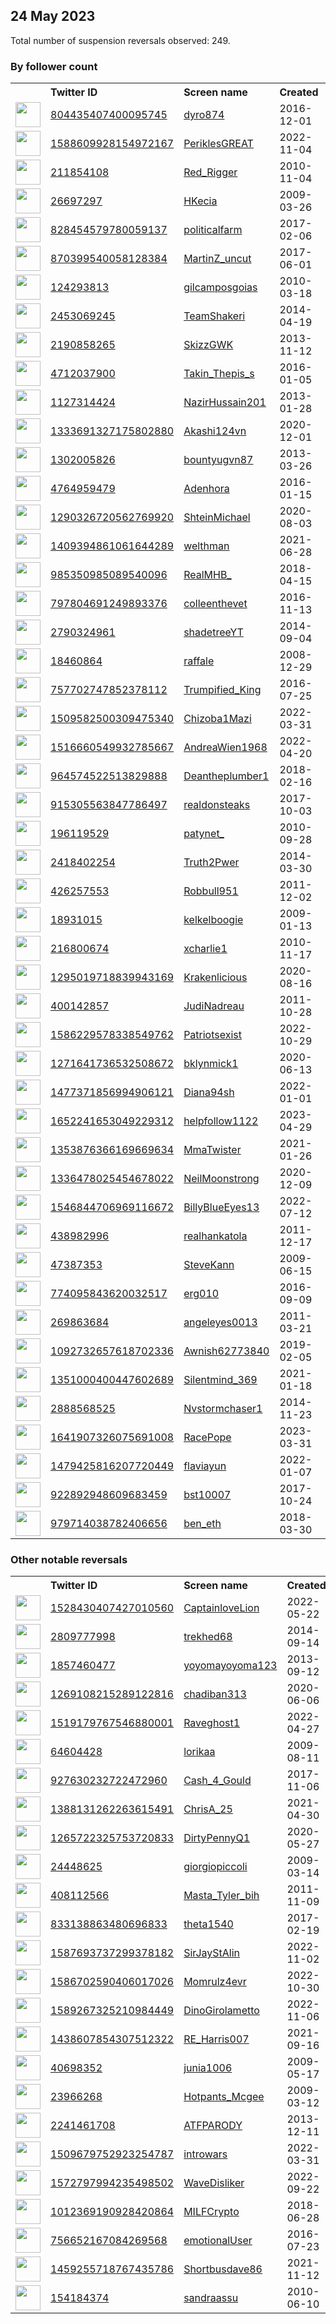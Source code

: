 
## 24 May 2023
Total number of suspension reversals observed: 249.

### By follower count
<table><tr><th></th><th align="left">Twitter ID</th><th align="left">Screen name</th>
<th align="left">Created</th><th align="left">Status</th><th align="left">Suspended</th><th align="left">Followers</th>
<tr><td><a href="https://pbs.twimg.com/profile_images/1343065097913196545/Ftq3_s1z_normal.jpg"><img src="https://pbs.twimg.com/profile_images/1343065097913196545/Ftq3_s1z_normal.jpg" width="40px" height="40px" align="center"/></a></td><td><a href="https://twitter.com/intent/user?user_id=804435407400095745">804435407400095745</a></td><td><a href="https://twitter.com/dyro874">dyro874</a></td><td>2016-12-01</td><td align="center"></td><td></td><td>33771</td></tr>
<tr><td><a href="https://pbs.twimg.com/profile_images/1603940857182298112/KbMDTYwG_normal.jpg"><img src="https://pbs.twimg.com/profile_images/1603940857182298112/KbMDTYwG_normal.jpg" width="40px" height="40px" align="center"/></a></td><td><a href="https://twitter.com/intent/user?user_id=1588609928154972167">1588609928154972167</a></td><td><a href="https://twitter.com/PeriklesGREAT">PeriklesGREAT</a></td><td>2022-11-04</td><td align="center"></td><td>2023-03-18</td><td>32919</td></tr>
<tr><td><a href="https://pbs.twimg.com/profile_images/1358918844308287490/x0VBfexj_normal.jpg"><img src="https://pbs.twimg.com/profile_images/1358918844308287490/x0VBfexj_normal.jpg" width="40px" height="40px" align="center"/></a></td><td><a href="https://twitter.com/intent/user?user_id=211854108">211854108</a></td><td><a href="https://twitter.com/Red_Rigger">Red_Rigger</a></td><td>2010-11-04</td><td align="center"></td><td>2022-02-13</td><td>21101</td></tr>
<tr><td><a href="https://pbs.twimg.com/profile_images/1666131046059098112/OoVybRrC_normal.jpg"><img src="https://pbs.twimg.com/profile_images/1666131046059098112/OoVybRrC_normal.jpg" width="40px" height="40px" align="center"/></a></td><td><a href="https://twitter.com/intent/user?user_id=26697297">26697297</a></td><td><a href="https://twitter.com/HKecia">HKecia</a></td><td>2009-03-26</td><td align="center"></td><td></td><td>18227</td></tr>
<tr><td><a href="https://pbs.twimg.com/profile_images/1663300045456777220/KcoPmrZK_normal.jpg"><img src="https://pbs.twimg.com/profile_images/1663300045456777220/KcoPmrZK_normal.jpg" width="40px" height="40px" align="center"/></a></td><td><a href="https://twitter.com/intent/user?user_id=828454579780059137">828454579780059137</a></td><td><a href="https://twitter.com/politicalfarm">politicalfarm</a></td><td>2017-02-06</td><td align="center"></td><td></td><td>13459</td></tr>
<tr><td><a href="https://pbs.twimg.com/profile_images/1158494176708722689/WB9C3-o-_normal.jpg"><img src="https://pbs.twimg.com/profile_images/1158494176708722689/WB9C3-o-_normal.jpg" width="40px" height="40px" align="center"/></a></td><td><a href="https://twitter.com/intent/user?user_id=870399540058128384">870399540058128384</a></td><td><a href="https://twitter.com/MartinZ_uncut">MartinZ_uncut</a></td><td>2017-06-01</td><td align="center"></td><td>2022-08-07</td><td>12023</td></tr>
<tr><td><a href="https://pbs.twimg.com/profile_images/1461741831889301515/-hTfoBD__normal.jpg"><img src="https://pbs.twimg.com/profile_images/1461741831889301515/-hTfoBD__normal.jpg" width="40px" height="40px" align="center"/></a></td><td><a href="https://twitter.com/intent/user?user_id=124293813">124293813</a></td><td><a href="https://twitter.com/gilcamposgoias">gilcamposgoias</a></td><td>2010-03-18</td><td align="center"></td><td>2023-03-04</td><td>11698</td></tr>
<tr><td><a href="https://pbs.twimg.com/profile_images/1523651500484055047/rQmq7-OQ_normal.jpg"><img src="https://pbs.twimg.com/profile_images/1523651500484055047/rQmq7-OQ_normal.jpg" width="40px" height="40px" align="center"/></a></td><td><a href="https://twitter.com/intent/user?user_id=2453069245">2453069245</a></td><td><a href="https://twitter.com/TeamShakeri">TeamShakeri</a></td><td>2014-04-19</td><td align="center"></td><td>2023-04-13</td><td>6485</td></tr>
<tr><td><a href="https://pbs.twimg.com/profile_images/1308634661791309824/AWQj51Lu_normal.jpg"><img src="https://pbs.twimg.com/profile_images/1308634661791309824/AWQj51Lu_normal.jpg" width="40px" height="40px" align="center"/></a></td><td><a href="https://twitter.com/intent/user?user_id=2190858265">2190858265</a></td><td><a href="https://twitter.com/SkizzGWK">SkizzGWK</a></td><td>2013-11-12</td><td align="center"></td><td></td><td>5047</td></tr>
<tr><td><a href="https://pbs.twimg.com/profile_images/1665435549421953024/sVvLY9mE_normal.jpg"><img src="https://pbs.twimg.com/profile_images/1665435549421953024/sVvLY9mE_normal.jpg" width="40px" height="40px" align="center"/></a></td><td><a href="https://twitter.com/intent/user?user_id=4712037900">4712037900</a></td><td><a href="https://twitter.com/Takin_Thepis_s">Takin_Thepis_s</a></td><td>2016-01-05</td><td align="center"></td><td>2022-11-26</td><td>4887</td></tr>
<tr><td><a href="https://pbs.twimg.com/profile_images/681867790509305857/4D2Qgd8B_normal.png"><img src="https://pbs.twimg.com/profile_images/681867790509305857/4D2Qgd8B_normal.png" width="40px" height="40px" align="center"/></a></td><td><a href="https://twitter.com/intent/user?user_id=1127314424">1127314424</a></td><td><a href="https://twitter.com/NazirHussain201">NazirHussain201</a></td><td>2013-01-28</td><td align="center"></td><td>2023-03-30</td><td>4871</td></tr>
<tr><td><a href="https://pbs.twimg.com/profile_images/1660242492695121920/s-VYZEQU_normal.jpg"><img src="https://pbs.twimg.com/profile_images/1660242492695121920/s-VYZEQU_normal.jpg" width="40px" height="40px" align="center"/></a></td><td><a href="https://twitter.com/intent/user?user_id=1333691327175802880">1333691327175802880</a></td><td><a href="https://twitter.com/Akashi124vn">Akashi124vn</a></td><td>2020-12-01</td><td align="center"></td><td>2023-04-23</td><td>4864</td></tr>
<tr><td><a href="https://pbs.twimg.com/profile_images/1590321012020695040/IdV2a4u8_normal.jpg"><img src="https://pbs.twimg.com/profile_images/1590321012020695040/IdV2a4u8_normal.jpg" width="40px" height="40px" align="center"/></a></td><td><a href="https://twitter.com/intent/user?user_id=1302005826">1302005826</a></td><td><a href="https://twitter.com/bountyugvn87">bountyugvn87</a></td><td>2013-03-26</td><td align="center"></td><td>2023-03-20</td><td>4787</td></tr>
<tr><td><a href="https://pbs.twimg.com/profile_images/1617942707833344015/xs8cElyK_normal.jpg"><img src="https://pbs.twimg.com/profile_images/1617942707833344015/xs8cElyK_normal.jpg" width="40px" height="40px" align="center"/></a></td><td><a href="https://twitter.com/intent/user?user_id=4764959479">4764959479</a></td><td><a href="https://twitter.com/Adenhora">Adenhora</a></td><td>2016-01-15</td><td align="center"></td><td>2023-05-02</td><td>4439</td></tr>
<tr><td><a href="https://pbs.twimg.com/profile_images/1320100952540495872/r9fwGuBF_normal.jpg"><img src="https://pbs.twimg.com/profile_images/1320100952540495872/r9fwGuBF_normal.jpg" width="40px" height="40px" align="center"/></a></td><td><a href="https://twitter.com/intent/user?user_id=1290326720562769920">1290326720562769920</a></td><td><a href="https://twitter.com/ShteinMichael">ShteinMichael</a></td><td>2020-08-03</td><td align="center"></td><td></td><td>4318</td></tr>
<tr><td><a href="https://pbs.twimg.com/profile_images/1510619609543675913/rGOActBR_normal.jpg"><img src="https://pbs.twimg.com/profile_images/1510619609543675913/rGOActBR_normal.jpg" width="40px" height="40px" align="center"/></a></td><td><a href="https://twitter.com/intent/user?user_id=1409394861061644289">1409394861061644289</a></td><td><a href="https://twitter.com/welthman">welthman</a></td><td>2021-06-28</td><td align="center"></td><td>2022-08-06</td><td>4001</td></tr>
<tr><td><a href="https://pbs.twimg.com/profile_images/1263904360939085830/GGjs2HbG_normal.jpg"><img src="https://pbs.twimg.com/profile_images/1263904360939085830/GGjs2HbG_normal.jpg" width="40px" height="40px" align="center"/></a></td><td><a href="https://twitter.com/intent/user?user_id=985350985089540096">985350985089540096</a></td><td><a href="https://twitter.com/RealMHB_">RealMHB_</a></td><td>2018-04-15</td><td align="center"></td><td></td><td>3425</td></tr>
<tr><td><a href="https://pbs.twimg.com/profile_images/1661167386676871168/YpeebKC9_normal.jpg"><img src="https://pbs.twimg.com/profile_images/1661167386676871168/YpeebKC9_normal.jpg" width="40px" height="40px" align="center"/></a></td><td><a href="https://twitter.com/intent/user?user_id=797804691249893376">797804691249893376</a></td><td><a href="https://twitter.com/colleenthevet">colleenthevet</a></td><td>2016-11-13</td><td align="center"></td><td></td><td>3344</td></tr>
<tr><td><a href="https://pbs.twimg.com/profile_images/818621368312991745/9ZAHLm2r_normal.jpg"><img src="https://pbs.twimg.com/profile_images/818621368312991745/9ZAHLm2r_normal.jpg" width="40px" height="40px" align="center"/></a></td><td><a href="https://twitter.com/intent/user?user_id=2790324961">2790324961</a></td><td><a href="https://twitter.com/shadetreeYT">shadetreeYT</a></td><td>2014-09-04</td><td align="center"></td><td></td><td>3095</td></tr>
<tr><td><a href="https://pbs.twimg.com/profile_images/1661353451589365760/apDWH86x_normal.jpg"><img src="https://pbs.twimg.com/profile_images/1661353451589365760/apDWH86x_normal.jpg" width="40px" height="40px" align="center"/></a></td><td><a href="https://twitter.com/intent/user?user_id=18460864">18460864</a></td><td><a href="https://twitter.com/raffale">raffale</a></td><td>2008-12-29</td><td align="center"></td><td></td><td>2730</td></tr>
<tr><td><a href="https://pbs.twimg.com/profile_images/891933214742372352/CCTTK0A8_normal.jpg"><img src="https://pbs.twimg.com/profile_images/891933214742372352/CCTTK0A8_normal.jpg" width="40px" height="40px" align="center"/></a></td><td><a href="https://twitter.com/intent/user?user_id=757702747852378112">757702747852378112</a></td><td><a href="https://twitter.com/Trumpified_King">Trumpified_King</a></td><td>2016-07-25</td><td align="center">🔒</td><td></td><td>2687</td></tr>
<tr><td><a href="https://pbs.twimg.com/profile_images/1584951629744324609/DDJFCus__normal.jpg"><img src="https://pbs.twimg.com/profile_images/1584951629744324609/DDJFCus__normal.jpg" width="40px" height="40px" align="center"/></a></td><td><a href="https://twitter.com/intent/user?user_id=1509582500309475340">1509582500309475340</a></td><td><a href="https://twitter.com/Chizoba1Mazi">Chizoba1Mazi</a></td><td>2022-03-31</td><td align="center"></td><td>2023-03-23</td><td>2293</td></tr>
<tr><td><a href="https://pbs.twimg.com/profile_images/1664938667952013316/jmjDRYeg_normal.jpg"><img src="https://pbs.twimg.com/profile_images/1664938667952013316/jmjDRYeg_normal.jpg" width="40px" height="40px" align="center"/></a></td><td><a href="https://twitter.com/intent/user?user_id=1516660549932785667">1516660549932785667</a></td><td><a href="https://twitter.com/AndreaWien1968">AndreaWien1968</a></td><td>2022-04-20</td><td align="center"></td><td>2022-10-19</td><td>2093</td></tr>
<tr><td><a href="https://pbs.twimg.com/profile_images/964584042233409536/kgFe7jPm_normal.jpg"><img src="https://pbs.twimg.com/profile_images/964584042233409536/kgFe7jPm_normal.jpg" width="40px" height="40px" align="center"/></a></td><td><a href="https://twitter.com/intent/user?user_id=964574522513829888">964574522513829888</a></td><td><a href="https://twitter.com/Deantheplumber1">Deantheplumber1</a></td><td>2018-02-16</td><td align="center"></td><td></td><td>1840</td></tr>
<tr><td><a href="https://pbs.twimg.com/profile_images/1079977602922598401/Xn_dqovV_normal.jpg"><img src="https://pbs.twimg.com/profile_images/1079977602922598401/Xn_dqovV_normal.jpg" width="40px" height="40px" align="center"/></a></td><td><a href="https://twitter.com/intent/user?user_id=915305563847786497">915305563847786497</a></td><td><a href="https://twitter.com/realdonsteaks">realdonsteaks</a></td><td>2017-10-03</td><td align="center"></td><td></td><td>1680</td></tr>
<tr><td><a href="https://pbs.twimg.com/profile_images/1390728784157024258/pvyIVVp-_normal.jpg"><img src="https://pbs.twimg.com/profile_images/1390728784157024258/pvyIVVp-_normal.jpg" width="40px" height="40px" align="center"/></a></td><td><a href="https://twitter.com/intent/user?user_id=196119529">196119529</a></td><td><a href="https://twitter.com/patynet_">patynet_</a></td><td>2010-09-28</td><td align="center"></td><td>2022-07-28</td><td>1678</td></tr>
<tr><td><a href="https://pbs.twimg.com/profile_images/1661115273934704640/RasSH1C5_normal.jpg"><img src="https://pbs.twimg.com/profile_images/1661115273934704640/RasSH1C5_normal.jpg" width="40px" height="40px" align="center"/></a></td><td><a href="https://twitter.com/intent/user?user_id=2418402254">2418402254</a></td><td><a href="https://twitter.com/Truth2Pwer">Truth2Pwer</a></td><td>2014-03-30</td><td align="center"></td><td></td><td>1666</td></tr>
<tr><td><a href="https://pbs.twimg.com/profile_images/1660673084045574147/FVAv2gcZ_normal.jpg"><img src="https://pbs.twimg.com/profile_images/1660673084045574147/FVAv2gcZ_normal.jpg" width="40px" height="40px" align="center"/></a></td><td><a href="https://twitter.com/intent/user?user_id=426257553">426257553</a></td><td><a href="https://twitter.com/Robbull951">Robbull951</a></td><td>2011-12-02</td><td align="center"></td><td></td><td>1649</td></tr>
<tr><td><a href="https://pbs.twimg.com/profile_images/1666804224909344769/VZqDY97u_normal.jpg"><img src="https://pbs.twimg.com/profile_images/1666804224909344769/VZqDY97u_normal.jpg" width="40px" height="40px" align="center"/></a></td><td><a href="https://twitter.com/intent/user?user_id=18931015">18931015</a></td><td><a href="https://twitter.com/kelkelboogie">kelkelboogie</a></td><td>2009-01-13</td><td align="center"></td><td></td><td>1632</td></tr>
<tr><td><a href="https://pbs.twimg.com/profile_images/1169502211/IMG00177-2_normal.jpg"><img src="https://pbs.twimg.com/profile_images/1169502211/IMG00177-2_normal.jpg" width="40px" height="40px" align="center"/></a></td><td><a href="https://twitter.com/intent/user?user_id=216800674">216800674</a></td><td><a href="https://twitter.com/xcharlie1">xcharlie1</a></td><td>2010-11-17</td><td align="center">🔒</td><td>2022-10-29</td><td>1557</td></tr>
<tr><td><a href="https://pbs.twimg.com/profile_images/1342315753291190273/EWTTg9lQ_normal.jpg"><img src="https://pbs.twimg.com/profile_images/1342315753291190273/EWTTg9lQ_normal.jpg" width="40px" height="40px" align="center"/></a></td><td><a href="https://twitter.com/intent/user?user_id=1295019718839943169">1295019718839943169</a></td><td><a href="https://twitter.com/Krakenlicious">Krakenlicious</a></td><td>2020-08-16</td><td align="center"></td><td></td><td>1557</td></tr>
<tr><td><a href="https://pbs.twimg.com/profile_images/1344644722728562692/dqalgzLk_normal.jpg"><img src="https://pbs.twimg.com/profile_images/1344644722728562692/dqalgzLk_normal.jpg" width="40px" height="40px" align="center"/></a></td><td><a href="https://twitter.com/intent/user?user_id=400142857">400142857</a></td><td><a href="https://twitter.com/JudiNadreau">JudiNadreau</a></td><td>2011-10-28</td><td align="center"></td><td></td><td>1553</td></tr>
<tr><td><a href="https://pbs.twimg.com/profile_images/1632387865890938880/OZDkxJdz_normal.jpg"><img src="https://pbs.twimg.com/profile_images/1632387865890938880/OZDkxJdz_normal.jpg" width="40px" height="40px" align="center"/></a></td><td><a href="https://twitter.com/intent/user?user_id=1586229578338549762">1586229578338549762</a></td><td><a href="https://twitter.com/Patriotsexist">Patriotsexist</a></td><td>2022-10-29</td><td align="center"></td><td>2023-04-19</td><td>1542</td></tr>
<tr><td><a href="https://pbs.twimg.com/profile_images/1661826729177137152/R0d3Snek_normal.jpg"><img src="https://pbs.twimg.com/profile_images/1661826729177137152/R0d3Snek_normal.jpg" width="40px" height="40px" align="center"/></a></td><td><a href="https://twitter.com/intent/user?user_id=1271641736532508672">1271641736532508672</a></td><td><a href="https://twitter.com/bklynmick1">bklynmick1</a></td><td>2020-06-13</td><td align="center"></td><td>2022-02-13</td><td>1492</td></tr>
<tr><td><a href="https://pbs.twimg.com/profile_images/1480584294133379076/g0zltZqH_normal.jpg"><img src="https://pbs.twimg.com/profile_images/1480584294133379076/g0zltZqH_normal.jpg" width="40px" height="40px" align="center"/></a></td><td><a href="https://twitter.com/intent/user?user_id=1477371856994906121">1477371856994906121</a></td><td><a href="https://twitter.com/Diana94sh">Diana94sh</a></td><td>2022-01-01</td><td align="center"></td><td>2022-10-08</td><td>1490</td></tr>
<tr><td><a href="https://pbs.twimg.com/profile_images/1661983040493572097/JPg7hm9Q_normal.jpg"><img src="https://pbs.twimg.com/profile_images/1661983040493572097/JPg7hm9Q_normal.jpg" width="40px" height="40px" align="center"/></a></td><td><a href="https://twitter.com/intent/user?user_id=1652241653049229312">1652241653049229312</a></td><td><a href="https://twitter.com/helpfollow1122">helpfollow1122</a></td><td>2023-04-29</td><td align="center"></td><td>2023-05-03</td><td>1436</td></tr>
<tr><td><a href="https://pbs.twimg.com/profile_images/1478024401106915332/t_yLNvUu_normal.jpg"><img src="https://pbs.twimg.com/profile_images/1478024401106915332/t_yLNvUu_normal.jpg" width="40px" height="40px" align="center"/></a></td><td><a href="https://twitter.com/intent/user?user_id=1353876366169669634">1353876366169669634</a></td><td><a href="https://twitter.com/MmaTwister">MmaTwister</a></td><td>2021-01-26</td><td align="center"></td><td>2022-03-23</td><td>1407</td></tr>
<tr><td><a href="https://pbs.twimg.com/profile_images/1415829396275990543/jBfWHC1y_normal.jpg"><img src="https://pbs.twimg.com/profile_images/1415829396275990543/jBfWHC1y_normal.jpg" width="40px" height="40px" align="center"/></a></td><td><a href="https://twitter.com/intent/user?user_id=1336478025454678022">1336478025454678022</a></td><td><a href="https://twitter.com/NeilMoonstrong">NeilMoonstrong</a></td><td>2020-12-09</td><td align="center"></td><td></td><td>1369</td></tr>
<tr><td><a href="https://pbs.twimg.com/profile_images/1546850157676974080/uX9nFqnu_normal.jpg"><img src="https://pbs.twimg.com/profile_images/1546850157676974080/uX9nFqnu_normal.jpg" width="40px" height="40px" align="center"/></a></td><td><a href="https://twitter.com/intent/user?user_id=1546844706969116672">1546844706969116672</a></td><td><a href="https://twitter.com/BillyBlueEyes13">BillyBlueEyes13</a></td><td>2022-07-12</td><td align="center"></td><td>2023-01-14</td><td>1329</td></tr>
<tr><td><a href="https://pbs.twimg.com/profile_images/1662846090368937985/z05PTO6F_normal.jpg"><img src="https://pbs.twimg.com/profile_images/1662846090368937985/z05PTO6F_normal.jpg" width="40px" height="40px" align="center"/></a></td><td><a href="https://twitter.com/intent/user?user_id=438982996">438982996</a></td><td><a href="https://twitter.com/realhankatola">realhankatola</a></td><td>2011-12-17</td><td align="center"></td><td></td><td>1316</td></tr>
<tr><td><a href="https://pbs.twimg.com/profile_images/461173826441592835/0SGDU_IB_normal.jpeg"><img src="https://pbs.twimg.com/profile_images/461173826441592835/0SGDU_IB_normal.jpeg" width="40px" height="40px" align="center"/></a></td><td><a href="https://twitter.com/intent/user?user_id=47387353">47387353</a></td><td><a href="https://twitter.com/SteveKann">SteveKann</a></td><td>2009-06-15</td><td align="center"></td><td>2023-05-18</td><td>1281</td></tr>
<tr><td><a href="https://pbs.twimg.com/profile_images/985673546092498946/T7GyHv9B_normal.jpg"><img src="https://pbs.twimg.com/profile_images/985673546092498946/T7GyHv9B_normal.jpg" width="40px" height="40px" align="center"/></a></td><td><a href="https://twitter.com/intent/user?user_id=774095843620032517">774095843620032517</a></td><td><a href="https://twitter.com/erg010">erg010</a></td><td>2016-09-09</td><td align="center"></td><td></td><td>1257</td></tr>
<tr><td><a href="https://pbs.twimg.com/profile_images/796052095728136192/b0xo82y2_normal.jpg"><img src="https://pbs.twimg.com/profile_images/796052095728136192/b0xo82y2_normal.jpg" width="40px" height="40px" align="center"/></a></td><td><a href="https://twitter.com/intent/user?user_id=269863684">269863684</a></td><td><a href="https://twitter.com/angeleyes0013">angeleyes0013</a></td><td>2011-03-21</td><td align="center"></td><td>2022-12-06</td><td>1256</td></tr>
<tr><td><a href="https://pbs.twimg.com/profile_images/1093744973441191936/Bb8MafU0_normal.jpg"><img src="https://pbs.twimg.com/profile_images/1093744973441191936/Bb8MafU0_normal.jpg" width="40px" height="40px" align="center"/></a></td><td><a href="https://twitter.com/intent/user?user_id=1092732657618702336">1092732657618702336</a></td><td><a href="https://twitter.com/Awnish62773840">Awnish62773840</a></td><td>2019-02-05</td><td align="center">🔒</td><td>2023-02-08</td><td>1230</td></tr>
<tr><td><a href="https://pbs.twimg.com/profile_images/1351001074107363330/TwJPD6VA_normal.jpg"><img src="https://pbs.twimg.com/profile_images/1351001074107363330/TwJPD6VA_normal.jpg" width="40px" height="40px" align="center"/></a></td><td><a href="https://twitter.com/intent/user?user_id=1351000400447602689">1351000400447602689</a></td><td><a href="https://twitter.com/Silentmind_369">Silentmind_369</a></td><td>2021-01-18</td><td align="center"></td><td></td><td>1204</td></tr>
<tr><td><a href="https://pbs.twimg.com/profile_images/781980875323875328/ozrCJ7Ml_normal.jpg"><img src="https://pbs.twimg.com/profile_images/781980875323875328/ozrCJ7Ml_normal.jpg" width="40px" height="40px" align="center"/></a></td><td><a href="https://twitter.com/intent/user?user_id=2888568525">2888568525</a></td><td><a href="https://twitter.com/Nvstormchaser1">Nvstormchaser1</a></td><td>2014-11-23</td><td align="center"></td><td></td><td>1119</td></tr>
<tr><td><a href="https://pbs.twimg.com/profile_images/1661584392811335680/TYyUNL3V_normal.jpg"><img src="https://pbs.twimg.com/profile_images/1661584392811335680/TYyUNL3V_normal.jpg" width="40px" height="40px" align="center"/></a></td><td><a href="https://twitter.com/intent/user?user_id=1641907326075691008">1641907326075691008</a></td><td><a href="https://twitter.com/RacePope">RacePope</a></td><td>2023-03-31</td><td align="center"></td><td>2023-04-27</td><td>1097</td></tr>
<tr><td><a href="https://pbs.twimg.com/profile_images/1536970271869259777/SfWaFe7O_normal.jpg"><img src="https://pbs.twimg.com/profile_images/1536970271869259777/SfWaFe7O_normal.jpg" width="40px" height="40px" align="center"/></a></td><td><a href="https://twitter.com/intent/user?user_id=1479425816207720449">1479425816207720449</a></td><td><a href="https://twitter.com/flaviayun">flaviayun</a></td><td>2022-01-07</td><td align="center"></td><td>2023-03-22</td><td>1085</td></tr>
<tr><td><a href="https://pbs.twimg.com/profile_images/1508931724700532749/yQ9tdr-R_normal.jpg"><img src="https://pbs.twimg.com/profile_images/1508931724700532749/yQ9tdr-R_normal.jpg" width="40px" height="40px" align="center"/></a></td><td><a href="https://twitter.com/intent/user?user_id=922892948609683459">922892948609683459</a></td><td><a href="https://twitter.com/bst10007">bst10007</a></td><td>2017-10-24</td><td align="center"></td><td>2022-05-27</td><td>1082</td></tr>
<tr><td><a href="https://pbs.twimg.com/profile_images/1390829182054289408/MNg4-9sl_normal.jpg"><img src="https://pbs.twimg.com/profile_images/1390829182054289408/MNg4-9sl_normal.jpg" width="40px" height="40px" align="center"/></a></td><td><a href="https://twitter.com/intent/user?user_id=979714038782406656">979714038782406656</a></td><td><a href="https://twitter.com/ben_eth">ben_eth</a></td><td>2018-03-30</td><td align="center"></td><td>2022-12-18</td><td>1074</td></tr>
</table>

### Other notable reversals
<table><tr><th></th><th align="left">Twitter ID</th><th align="left">Screen name</th>
<th align="left">Created</th><th align="left">Status</th><th align="left">Suspended</th><th align="left">Followers</th>
<tr><td><a href="https://pbs.twimg.com/profile_images/1661366684685590531/7tnUkAYb_normal.jpg"><img src="https://pbs.twimg.com/profile_images/1661366684685590531/7tnUkAYb_normal.jpg" width="40px" height="40px" align="center"/></a></td><td><a href="https://twitter.com/intent/user?user_id=1528430407427010560">1528430407427010560</a></td><td><a href="https://twitter.com/CaptainloveLion">CaptainloveLion</a></td><td>2022-05-22</td><td align="center"></td><td>2022-11-07</td><td>849</td></tr>
<tr><td><a href="https://pbs.twimg.com/profile_images/1279109280059125760/5pZv3zMi_normal.jpg"><img src="https://pbs.twimg.com/profile_images/1279109280059125760/5pZv3zMi_normal.jpg" width="40px" height="40px" align="center"/></a></td><td><a href="https://twitter.com/intent/user?user_id=2809777998">2809777998</a></td><td><a href="https://twitter.com/trekhed68">trekhed68</a></td><td>2014-09-14</td><td align="center"></td><td>2022-12-27</td><td>223</td></tr>
<tr><td><a href="https://pbs.twimg.com/profile_images/1530666743189778433/6qtCZaAP_normal.jpg"><img src="https://pbs.twimg.com/profile_images/1530666743189778433/6qtCZaAP_normal.jpg" width="40px" height="40px" align="center"/></a></td><td><a href="https://twitter.com/intent/user?user_id=1857460477">1857460477</a></td><td><a href="https://twitter.com/yoyomayoyoma123">yoyomayoyoma123</a></td><td>2013-09-12</td><td align="center">🔒</td><td>2022-10-30</td><td>12</td></tr>
<tr><td><a href="https://pbs.twimg.com/profile_images/1581087189231931392/7jB3Y9az_normal.jpg"><img src="https://pbs.twimg.com/profile_images/1581087189231931392/7jB3Y9az_normal.jpg" width="40px" height="40px" align="center"/></a></td><td><a href="https://twitter.com/intent/user?user_id=1269108215289122816">1269108215289122816</a></td><td><a href="https://twitter.com/chadiban313">chadiban313</a></td><td>2020-06-06</td><td align="center"></td><td>2022-11-24</td><td>741</td></tr>
<tr><td><a href="https://pbs.twimg.com/profile_images/1519180065426362368/phf3aGj-_normal.jpg"><img src="https://pbs.twimg.com/profile_images/1519180065426362368/phf3aGj-_normal.jpg" width="40px" height="40px" align="center"/></a></td><td><a href="https://twitter.com/intent/user?user_id=1519179767546880001">1519179767546880001</a></td><td><a href="https://twitter.com/Raveghost1">Raveghost1</a></td><td>2022-04-27</td><td align="center"></td><td>2023-05-17</td><td>7</td></tr>
<tr><td><a href="https://pbs.twimg.com/profile_images/1454487148585885701/NPqNT2z2_normal.jpg"><img src="https://pbs.twimg.com/profile_images/1454487148585885701/NPqNT2z2_normal.jpg" width="40px" height="40px" align="center"/></a></td><td><a href="https://twitter.com/intent/user?user_id=64604428">64604428</a></td><td><a href="https://twitter.com/lorikaa">lorikaa</a></td><td>2009-08-11</td><td align="center"></td><td>2023-04-09</td><td>13</td></tr>
<tr><td><a href="https://pbs.twimg.com/profile_images/1013746071623880704/4LFOdxR-_normal.jpg"><img src="https://pbs.twimg.com/profile_images/1013746071623880704/4LFOdxR-_normal.jpg" width="40px" height="40px" align="center"/></a></td><td><a href="https://twitter.com/intent/user?user_id=927630232722472960">927630232722472960</a></td><td><a href="https://twitter.com/Cash_4_Gould">Cash_4_Gould</a></td><td>2017-11-06</td><td align="center"></td><td>2023-03-24</td><td>109</td></tr>
<tr><td><a href="https://pbs.twimg.com/profile_images/1388131605470973958/2i2meRL1_normal.jpg"><img src="https://pbs.twimg.com/profile_images/1388131605470973958/2i2meRL1_normal.jpg" width="40px" height="40px" align="center"/></a></td><td><a href="https://twitter.com/intent/user?user_id=1388131262263615491">1388131262263615491</a></td><td><a href="https://twitter.com/ChrisA_25">ChrisA_25</a></td><td>2021-04-30</td><td align="center"></td><td>2023-05-20</td><td>17</td></tr>
<tr><td><a href="https://pbs.twimg.com/profile_images/1632627508335218688/HYZ_tWNd_normal.jpg"><img src="https://pbs.twimg.com/profile_images/1632627508335218688/HYZ_tWNd_normal.jpg" width="40px" height="40px" align="center"/></a></td><td><a href="https://twitter.com/intent/user?user_id=1265722325753720833">1265722325753720833</a></td><td><a href="https://twitter.com/DirtyPennyQ1">DirtyPennyQ1</a></td><td>2020-05-27</td><td align="center"></td><td>2023-05-20</td><td>727</td></tr>
<tr><td><a href="https://pbs.twimg.com/profile_images/1286100644756152322/72ntJXip_normal.jpg"><img src="https://pbs.twimg.com/profile_images/1286100644756152322/72ntJXip_normal.jpg" width="40px" height="40px" align="center"/></a></td><td><a href="https://twitter.com/intent/user?user_id=24448625">24448625</a></td><td><a href="https://twitter.com/giorgiopiccoli">giorgiopiccoli</a></td><td>2009-03-14</td><td align="center"></td><td>2022-12-02</td><td>152</td></tr>
<tr><td><a href="https://pbs.twimg.com/profile_images/1662647902622056449/Dj5wJXwf_normal.jpg"><img src="https://pbs.twimg.com/profile_images/1662647902622056449/Dj5wJXwf_normal.jpg" width="40px" height="40px" align="center"/></a></td><td><a href="https://twitter.com/intent/user?user_id=408112566">408112566</a></td><td><a href="https://twitter.com/Masta_Tyler_bih">Masta_Tyler_bih</a></td><td>2011-11-09</td><td align="center"></td><td>2023-03-31</td><td>639</td></tr>
<tr><td><a href="https://pbs.twimg.com/profile_images/1122333760693968897/IQ2DFpdL_normal.jpg"><img src="https://pbs.twimg.com/profile_images/1122333760693968897/IQ2DFpdL_normal.jpg" width="40px" height="40px" align="center"/></a></td><td><a href="https://twitter.com/intent/user?user_id=833138863480696833">833138863480696833</a></td><td><a href="https://twitter.com/theta1540">theta1540</a></td><td>2017-02-19</td><td align="center"></td><td>2023-05-17</td><td>955</td></tr>
<tr><td><a href="https://pbs.twimg.com/profile_images/1590233999217233920/M7o82Pdz_normal.jpg"><img src="https://pbs.twimg.com/profile_images/1590233999217233920/M7o82Pdz_normal.jpg" width="40px" height="40px" align="center"/></a></td><td><a href="https://twitter.com/intent/user?user_id=1587693737299378182">1587693737299378182</a></td><td><a href="https://twitter.com/SirJayStAlin">SirJayStAlin</a></td><td>2022-11-02</td><td align="center"></td><td>2023-03-13</td><td>281</td></tr>
<tr><td><a href="https://pbs.twimg.com/profile_images/1662439015394443265/kP-UW_2Z_normal.jpg"><img src="https://pbs.twimg.com/profile_images/1662439015394443265/kP-UW_2Z_normal.jpg" width="40px" height="40px" align="center"/></a></td><td><a href="https://twitter.com/intent/user?user_id=1586702590406017026">1586702590406017026</a></td><td><a href="https://twitter.com/Momrulz4evr">Momrulz4evr</a></td><td>2022-10-30</td><td align="center"></td><td>2022-12-15</td><td>268</td></tr>
<tr><td><a href="https://pbs.twimg.com/profile_images/1589276468244267010/Y6_1HMk__normal.jpg"><img src="https://pbs.twimg.com/profile_images/1589276468244267010/Y6_1HMk__normal.jpg" width="40px" height="40px" align="center"/></a></td><td><a href="https://twitter.com/intent/user?user_id=1589267325210984449">1589267325210984449</a></td><td><a href="https://twitter.com/DinoGirolametto">DinoGirolametto</a></td><td>2022-11-06</td><td align="center"></td><td>2022-12-12</td><td>41</td></tr>
<tr><td><a href="https://pbs.twimg.com/profile_images/1443000842597007370/9ODoGPgz_normal.jpg"><img src="https://pbs.twimg.com/profile_images/1443000842597007370/9ODoGPgz_normal.jpg" width="40px" height="40px" align="center"/></a></td><td><a href="https://twitter.com/intent/user?user_id=1438607854307512322">1438607854307512322</a></td><td><a href="https://twitter.com/RE_Harris007">RE_Harris007</a></td><td>2021-09-16</td><td align="center"></td><td>2022-09-21</td><td>255</td></tr>
<tr><td><a href="https://pbs.twimg.com/profile_images/1288188855460540420/Ob1rtdHy_normal.jpg"><img src="https://pbs.twimg.com/profile_images/1288188855460540420/Ob1rtdHy_normal.jpg" width="40px" height="40px" align="center"/></a></td><td><a href="https://twitter.com/intent/user?user_id=40698352">40698352</a></td><td><a href="https://twitter.com/junia1006">junia1006</a></td><td>2009-05-17</td><td align="center"></td><td>2022-10-29</td><td>255</td></tr>
<tr><td><a href="https://pbs.twimg.com/profile_images/1050369664352706560/6voMjRpx_normal.jpg"><img src="https://pbs.twimg.com/profile_images/1050369664352706560/6voMjRpx_normal.jpg" width="40px" height="40px" align="center"/></a></td><td><a href="https://twitter.com/intent/user?user_id=23966268">23966268</a></td><td><a href="https://twitter.com/Hotpants_Mcgee">Hotpants_Mcgee</a></td><td>2009-03-12</td><td align="center">🔒</td><td>2023-04-13</td><td>20</td></tr>
<tr><td><a href="https://pbs.twimg.com/profile_images/1663626846058033152/r8VqZqUa_normal.jpg"><img src="https://pbs.twimg.com/profile_images/1663626846058033152/r8VqZqUa_normal.jpg" width="40px" height="40px" align="center"/></a></td><td><a href="https://twitter.com/intent/user?user_id=2241461708">2241461708</a></td><td><a href="https://twitter.com/ATFPARODY">ATFPARODY</a></td><td>2013-12-11</td><td align="center"></td><td>2023-04-02</td><td>26</td></tr>
<tr><td><a href="https://pbs.twimg.com/profile_images/1520260432547782657/KDgAJB7N_normal.jpg"><img src="https://pbs.twimg.com/profile_images/1520260432547782657/KDgAJB7N_normal.jpg" width="40px" height="40px" align="center"/></a></td><td><a href="https://twitter.com/intent/user?user_id=1509679752923254787">1509679752923254787</a></td><td><a href="https://twitter.com/introwars">introwars</a></td><td>2022-03-31</td><td align="center"></td><td>2022-08-03</td><td>700</td></tr>
<tr><td><a href="https://pbs.twimg.com/profile_images/1661724041882009600/VKK_s6Lv_normal.jpg"><img src="https://pbs.twimg.com/profile_images/1661724041882009600/VKK_s6Lv_normal.jpg" width="40px" height="40px" align="center"/></a></td><td><a href="https://twitter.com/intent/user?user_id=1572797994235498502">1572797994235498502</a></td><td><a href="https://twitter.com/WaveDisliker">WaveDisliker</a></td><td>2022-09-22</td><td align="center"></td><td>2023-04-14</td><td>217</td></tr>
<tr><td><a href="https://pbs.twimg.com/profile_images/1514742141607686147/frpIoNBM_normal.jpg"><img src="https://pbs.twimg.com/profile_images/1514742141607686147/frpIoNBM_normal.jpg" width="40px" height="40px" align="center"/></a></td><td><a href="https://twitter.com/intent/user?user_id=1012369190928420864">1012369190928420864</a></td><td><a href="https://twitter.com/MILFCrypto">MILFCrypto</a></td><td>2018-06-28</td><td align="center"></td><td>2022-04-25</td><td>307</td></tr>
<tr><td><a href="https://pbs.twimg.com/profile_images/1665955933875306497/fczM_2Fn_normal.jpg"><img src="https://pbs.twimg.com/profile_images/1665955933875306497/fczM_2Fn_normal.jpg" width="40px" height="40px" align="center"/></a></td><td><a href="https://twitter.com/intent/user?user_id=756652167084269568">756652167084269568</a></td><td><a href="https://twitter.com/emotionalUser">emotionalUser</a></td><td>2016-07-23</td><td align="center">🔒</td><td>2022-10-31</td><td>48</td></tr>
<tr><td><a href="https://pbs.twimg.com/profile_images/1591528828249178114/YFr-ppzC_normal.jpg"><img src="https://pbs.twimg.com/profile_images/1591528828249178114/YFr-ppzC_normal.jpg" width="40px" height="40px" align="center"/></a></td><td><a href="https://twitter.com/intent/user?user_id=1459255718767435786">1459255718767435786</a></td><td><a href="https://twitter.com/Shortbusdave86">Shortbusdave86</a></td><td>2021-11-12</td><td align="center"></td><td>2022-11-18</td><td>24</td></tr>
<tr><td><a href="https://pbs.twimg.com/profile_images/1659029972747530241/DPcnPJJi_normal.jpg"><img src="https://pbs.twimg.com/profile_images/1659029972747530241/DPcnPJJi_normal.jpg" width="40px" height="40px" align="center"/></a></td><td><a href="https://twitter.com/intent/user?user_id=154184374">154184374</a></td><td><a href="https://twitter.com/sandraassu">sandraassu</a></td><td>2010-06-10</td><td align="center"></td><td>2023-01-01</td><td>335</td></tr>
</table>
